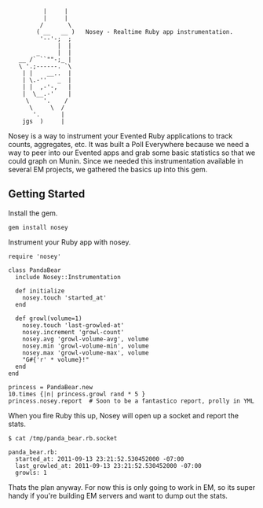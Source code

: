 
              |     |
              |     |
             /       \
            ( __   __ )   Nosey - Realtime Ruby app instrumentation.
             '--'-;  ;
                  |  |
            _     |  |
       __ /` ``""-;_ |
       \ '.;------. `\
        | |    __..  |
        | \.-''   _  |
        | |  ,-'-,   |
        |  \__.-'    |
         \    '.    /
          \     \  /
           '.      |
        jgs  )     |

Nosey is a way to instrument your Evented Ruby applications to track counts, aggregates, etc. It was built a Poll Everywhere because we need a way to peer into our Evented apps and grab some basic statistics so that we could graph on Munin. Since we needed this instrumentation available in several EM projects, we gathered the basics up into this gem.

## Getting Started

Install the gem.

    gem install nosey

Instrument your Ruby app with nosey.

    require 'nosey'
    
    class PandaBear
      include Nosey::Instrumentation

      def initialize
        nosey.touch 'started_at'
      end

      def growl(volume=1)
        nosey.touch 'last-growled-at'
        nosey.increment 'growl-count'
        nosey.avg 'growl-volume-avg', volume
        nosey.min 'growl-volume-min', volume
        nosey.max 'growl-volume-max', volume
        "G#{'r' * volume}!"
      end
    end
    
    princess = PandaBear.new
    10.times {|n| princess.growl rand * 5 }
    princess.nosey.report  # Soon to be a fantastico report, prolly in YML

When you fire Ruby this up, Nosey will open up a socket and report the stats.

    $ cat /tmp/panda_bear.rb.socket
    
    panda_bear.rb:
      started_at: 2011-09-13 23:21:52.530452000 -07:00
      last_growled_at: 2011-09-13 23:21:52.530452000 -07:00
      growls: 1

Thats the plan anyway. For now this is only going to work in EM, so its super handy if you're building EM servers and want to dump out the stats.